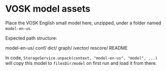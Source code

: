 # VOSK model assets

Place the VOSK English small model here, unzipped, under a folder named `model-en-us`.

Expected path structure:

model-en-us/
	conf/
	dict/
	graph/
	ivector/
	rescore/
	README

In code, `StorageService.unpack(context, "model-en-us", "model", ...)` will copy this model to `filesDir/model` on first run and load it from there.